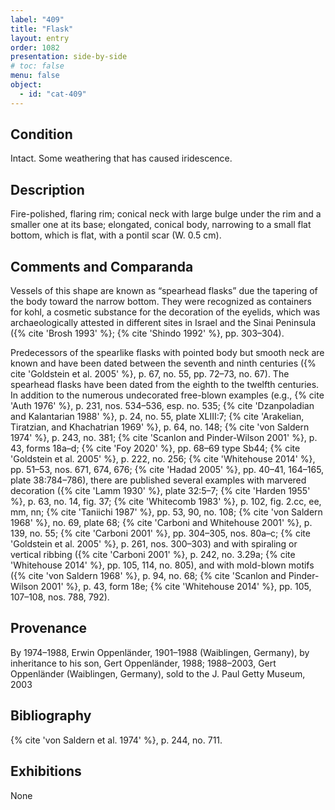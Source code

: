```yaml
---
label: "409"
title: "Flask"
layout: entry
order: 1082
presentation: side-by-side
# toc: false
menu: false
object:
  - id: "cat-409"
---
```


## Condition

Intact. Some weathering that has caused iridescence.

## Description

Fire-polished, flaring rim; conical neck with large bulge under the rim and a smaller one at its base; elongated, conical body, narrowing to a small flat bottom, which is flat, with a pontil scar (W. 0.5 cm).

## Comments and Comparanda

Vessels of this shape are known as “spearhead flasks” due the tapering of the body toward the narrow bottom. They were recognized as containers for kohl, a cosmetic substance for the decoration of the eyelids, which was archaeologically attested in different sites in Israel and the Sinai Peninsula ({% cite 'Brosh 1993' %}; {% cite 'Shindo 1992' %}, pp. 303–304).

Predecessors of the spearlike flasks with pointed body but smooth neck are known and have been dated between the seventh and ninth centuries ({% cite 'Goldstein et al. 2005' %}, p. 67, no. 55, pp. 72–73, no. 67). The spearhead flasks have been dated from the eighth to the twelfth centuries. In addition to the numerous undecorated free-blown examples (e.g., {% cite 'Auth 1976' %}, p. 231, nos. 534–536, esp. no. 535; {% cite 'Dzanpoladian and Kalantarian 1988' %}, p. 24, no. 55, plate XLIII:7; {% cite 'Arakelian, Tiratzian, and Khachatrian 1969' %}, p. 64, no. 148; {% cite 'von Saldern 1974' %}, p. 243, no. 381; {% cite 'Scanlon and Pinder-Wilson 2001' %}, p. 43, forms 18a–d; {% cite 'Foy 2020' %}, pp. 68–69 type Sb44; {% cite 'Goldstein et al. 2005' %}, p. 222, no. 256; {% cite 'Whitehouse 2014' %}, pp. 51–53, nos. 671, 674, 676; {% cite 'Hadad 2005' %}, pp. 40–41, 164–165, plate 38:784–786), there are published several examples with marvered decoration ({% cite 'Lamm 1930' %}, plate 32:5–7; {% cite 'Harden 1955' %}, p. 63, no. 14, fig. 37; {% cite 'Whitecomb 1983' %}, p. 102, fig. 2.cc, ee, mm, nn; {% cite 'Taniichi 1987' %}, pp. 53, 90, no. 108; {% cite 'von Saldern 1968' %}, no. 69, plate 68; {% cite 'Carboni and Whitehouse 2001' %}, p. 139, no. 55; {% cite 'Carboni 2001' %}, pp. 304–305, nos. 80a–c; {% cite 'Goldstein et al. 2005' %}, p. 261, nos. 300–303) and with spiraling or vertical ribbing ({% cite 'Carboni 2001' %}, p. 242, no. 3.29a; {% cite 'Whitehouse 2014' %}, pp. 105, 114, no. 805), and with mold-blown motifs ({% cite 'von Saldern 1968' %}, p. 94, no. 68; {% cite 'Scanlon and Pinder-Wilson 2001' %}, p. 43, form 18e; {% cite 'Whitehouse 2014' %}, pp. 105, 107–108, nos. 788, 792).

## Provenance

By 1974–1988, Erwin Oppenländer, 1901–1988 (Waiblingen, Germany), by inheritance to his son, Gert Oppenländer, 1988; 1988–2003, Gert Oppenländer (Waiblingen, Germany), sold to the J. Paul Getty Museum, 2003

## Bibliography

{% cite 'von Saldern et al. 1974' %}, p. 244, no. 711.

## Exhibitions

None